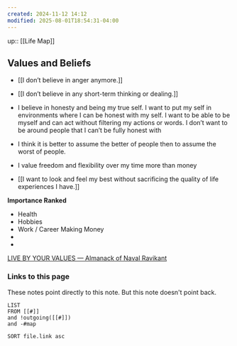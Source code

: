 ```yaml
---
created: 2024-11-12 14:12
modified: 2025-08-01T18:54:31-04:00
---
```

up:: [[Life Map]]
## Values and Beliefs


- [[I don’t believe in anger anymore.]]

- [[I don’t believe in any short-term thinking or dealing.]]
- I believe in honesty and being my true self. I want to put my self in environments where I can be honest with my self. I want to be able to be myself and can act without filtering my actions or words. I don’t want to be around people that I can’t be fully honest with 
- I think it is better to assume the better of people then to assume the worst of people.
- I value freedom and flexibility over my time more than money
- [[I want to look and feel my best without sacrificing the quality of life experiences I have.]]

**Importance Ranked** 
-  Health
- Hobbies
- Work / Career Making Money
-
-





[LIVE BY YOUR VALUES — Almanack of Naval Ravikant](https://www.navalmanack.com/almanack-of-naval-ravikant/live-by-your-values)
### Links to this page
These notes point directly to this note. But this note doesn't point back.
```dataview
LIST
FROM [[#]]
and !outgoing([[#]])
and -#map

SORT file.link asc
```
